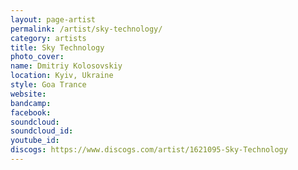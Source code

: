 ```yaml
---
layout: page-artist
permalink: /artist/sky-technology/
category: artists
title: Sky Technology
photo_cover: 
name: Dmitriy Kolosovskiy
location: Kyiv, Ukraine
style: Goa Trance
website: 
bandcamp: 
facebook: 
soundcloud: 
soundcloud_id: 
youtube_id: 
discogs: https://www.discogs.com/artist/1621095-Sky-Technology
---
```

